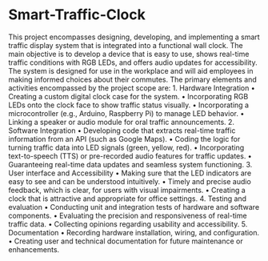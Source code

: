 # Smart-Traffic-Clock
This project encompasses designing, developing, and implementing a smart traffic display system that is integrated into a functional wall clock. 
The main objective is to develop a device that is easy to use, shows real-time traffic conditions with RGB LEDs, and offers audio updates for accessibility. The system is designed for use in the workplace and will aid employees in making informed choices about their commutes. The primary elements and activities encompassed by the project scope are:
1.
Hardware Integration
•
Creating a custom digital clock case for the system.
•
Incorporating RGB LEDs onto the clock face to show traffic status visually.
•
Incorporating a microcontroller (e.g., Arduino, Raspberry Pi) to manage LED behavior.
•
Linking a speaker or audio module for oral traffic announcements.
2.
Software Integration
•
Developing code that extracts real-time traffic information from an API (such as Google Maps).
•
Coding the logic for turning traffic data into LED signals (green, yellow, red).
•
Incorporating text-to-speech (TTS) or pre-recorded audio features for traffic updates.
•
Guaranteeing real-time data updates and seamless system functioning.
3.
User interface and Accessibility
•
Making sure that the LED indicators are easy to see and can be understood intuitively.
•
Timely and precise audio feedback, which is clear, for users with visual impairments.
•
Creating a clock that is attractive and appropriate for office settings.
4.
Testing and evaluation
•
Conducting unit and integration tests of hardware and software components.
•
Evaluating the precision and responsiveness of real-time traffic data.
•
Collecting opinions regarding usability and accessibility.
5.
Documentation
•
Recording hardware installation, wiring, and configuration.
•
Creating user and technical documentation for future maintenance or enhancements.
